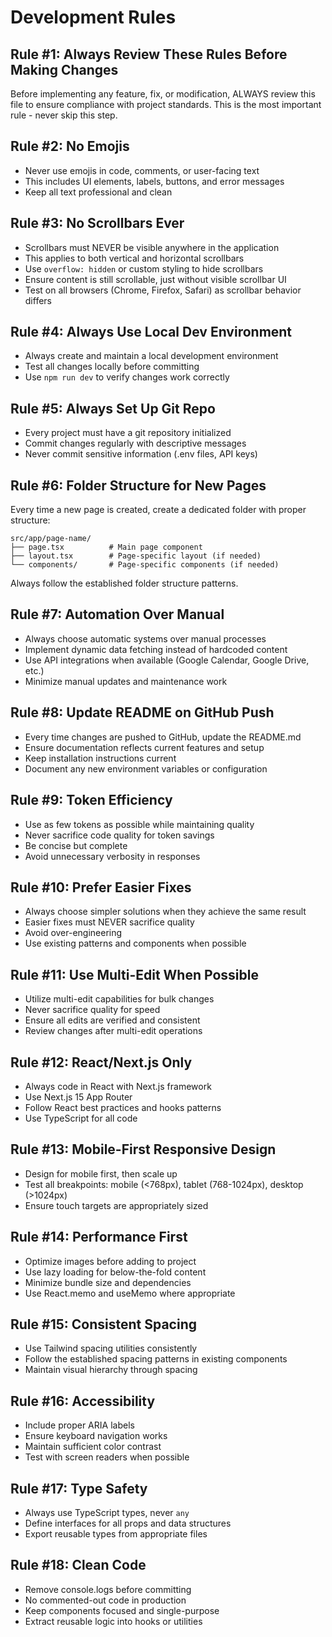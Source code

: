# Development Rules

## Rule #1: Always Review These Rules Before Making Changes
Before implementing any feature, fix, or modification, ALWAYS review this file to ensure compliance with project standards. This is the most important rule - never skip this step.

## Rule #2: No Emojis
- Never use emojis in code, comments, or user-facing text
- This includes UI elements, labels, buttons, and error messages
- Keep all text professional and clean

## Rule #3: No Scrollbars Ever
- Scrollbars must NEVER be visible anywhere in the application
- This applies to both vertical and horizontal scrollbars
- Use `overflow: hidden` or custom styling to hide scrollbars
- Ensure content is still scrollable, just without visible scrollbar UI
- Test on all browsers (Chrome, Firefox, Safari) as scrollbar behavior differs

## Rule #4: Always Use Local Dev Environment
- Always create and maintain a local development environment
- Test all changes locally before committing
- Use `npm run dev` to verify changes work correctly

## Rule #5: Always Set Up Git Repo
- Every project must have a git repository initialized
- Commit changes regularly with descriptive messages
- Never commit sensitive information (.env files, API keys)

## Rule #6: Folder Structure for New Pages
Every time a new page is created, create a dedicated folder with proper structure:
```
src/app/page-name/
├── page.tsx          # Main page component
├── layout.tsx        # Page-specific layout (if needed)
└── components/       # Page-specific components (if needed)
```
Always follow the established folder structure patterns.

## Rule #7: Automation Over Manual
- Always choose automatic systems over manual processes
- Implement dynamic data fetching instead of hardcoded content
- Use API integrations when available (Google Calendar, Google Drive, etc.)
- Minimize manual updates and maintenance work

## Rule #8: Update README on GitHub Push
- Every time changes are pushed to GitHub, update the README.md
- Ensure documentation reflects current features and setup
- Keep installation instructions current
- Document any new environment variables or configuration

## Rule #9: Token Efficiency
- Use as few tokens as possible while maintaining quality
- Never sacrifice code quality for token savings
- Be concise but complete
- Avoid unnecessary verbosity in responses

## Rule #10: Prefer Easier Fixes
- Always choose simpler solutions when they achieve the same result
- Easier fixes must NEVER sacrifice quality
- Avoid over-engineering
- Use existing patterns and components when possible

## Rule #11: Use Multi-Edit When Possible
- Utilize multi-edit capabilities for bulk changes
- Never sacrifice quality for speed
- Ensure all edits are verified and consistent
- Review changes after multi-edit operations

## Rule #12: React/Next.js Only
- Always code in React with Next.js framework
- Use Next.js 15 App Router
- Follow React best practices and hooks patterns
- Use TypeScript for all code

## Rule #13: Mobile-First Responsive Design
- Design for mobile first, then scale up
- Test all breakpoints: mobile (<768px), tablet (768-1024px), desktop (>1024px)
- Ensure touch targets are appropriately sized

## Rule #14: Performance First
- Optimize images before adding to project
- Use lazy loading for below-the-fold content
- Minimize bundle size and dependencies
- Use React.memo and useMemo where appropriate

## Rule #15: Consistent Spacing
- Use Tailwind spacing utilities consistently
- Follow the established spacing patterns in existing components
- Maintain visual hierarchy through spacing

## Rule #16: Accessibility
- Include proper ARIA labels
- Ensure keyboard navigation works
- Maintain sufficient color contrast
- Test with screen readers when possible

## Rule #17: Type Safety
- Always use TypeScript types, never `any`
- Define interfaces for all props and data structures
- Export reusable types from appropriate files

## Rule #18: Clean Code
- Remove console.logs before committing
- No commented-out code in production
- Keep components focused and single-purpose
- Extract reusable logic into hooks or utilities
